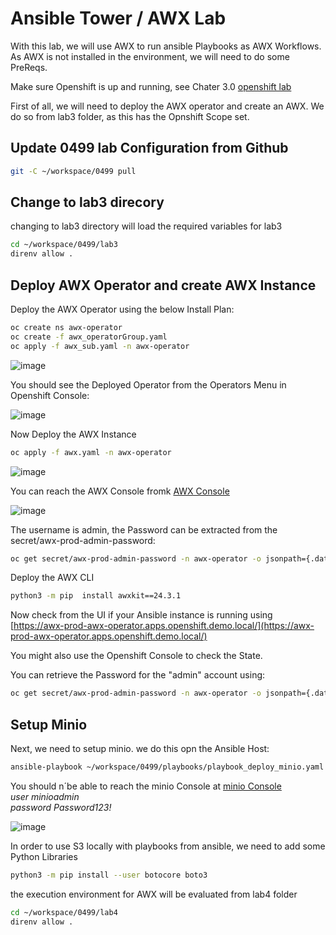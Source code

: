 # Ansible Tower / AWX Lab
With this lab, we will use AWX to run ansible Playbooks as AWX Workflows.  
As AWX is not installed in the environment, we will need to do some PreReqs.  

Make sure Openshift is up and running, see Chater 3.0 [openshift lab](./03.0_prepare_openshift_lab.md)  

First of all, we will need to deploy the AWX operator and create an AWX. 
We do so from lab3 folder, as this has the Opnshift Scope set.  

## Update 0499 lab Configuration from Github

```bash
git -C ~/workspace/0499 pull
```
## Change to lab3 direcory
changing to lab3 directory will load the required variables for lab3

```bash
cd ~/workspace/0499/lab3
direnv allow .
```
## Deploy AWX Operator and create AWX Instance
Deploy the AWX Operator using the below Install Plan:

```bash
oc create ns awx-operator
oc create -f awx_operatorGroup.yaml
oc apply -f awx_sub.yaml -n awx-operator
```

![image](https://github.com/user-attachments/assets/e33c15dc-1fd8-459e-b44f-e79a0fefba0a)

You should see the Deployed Operator from the Operators Menu in Openshift Console:  

![image](https://github.com/user-attachments/assets/b44031e8-1cf4-42ba-9127-d8905b39304d)

Now Deploy the AWX Instance

```bash
oc apply -f awx.yaml -n awx-operator
```

![image](https://github.com/user-attachments/assets/a7a00b41-db92-4ef4-b4d2-632f7fa5b42f)


You can reach the AWX Console fromk [AWX Console](https://awx-prod-awx-operator.apps.openshift.demo.local/#/login)

![image](https://github.com/user-attachments/assets/347339c4-7838-4644-abb7-4273c3fe907b)

The username is admin, the Password can be extracted from the secret/awx-prod-admin-password:

```bash
oc get secret/awx-prod-admin-password -n awx-operator -o jsonpath={.data.password} | base64 -d
```

Deploy the AWX CLI

```bash
python3 -m pip  install awxkit==24.3.1
```

Now check from the UI if your Ansible instance is running using [https://awx-prod-awx-operator.apps.openshift.demo.local/](https://awx-prod-awx-operator.apps.openshift.demo.local/)

You might also use the Openshift Console to check the State.

You can retrieve the Password for the "admin" account using:

```bash
oc get secret/awx-prod-admin-password -n awx-operator -o jsonpath={.data.password} | base64 -d
```


## Setup Minio

Next, we need to setup minio. we do this opn the Ansible Host:

```bash
ansible-playbook ~/workspace/0499/playbooks/playbook_deploy_minio.yaml
```

You should n´be able to reach the minio Console at [minio Console](http://ansible.demo.local:9090)  
*user minioadmin*  
*password Password123!* 

![image](https://github.com/user-attachments/assets/2ffb4a31-35cf-46c6-9e2d-9b697541879a)



In order to use S3 locally with playbooks from ansible, we need to add some Python Libraries

```bash
python3 -m pip install --user botocore boto3
```

the execution environment for AWX will be evaluated from lab4 folder

```bash
cd ~/workspace/0499/lab4
direnv allow .
```



